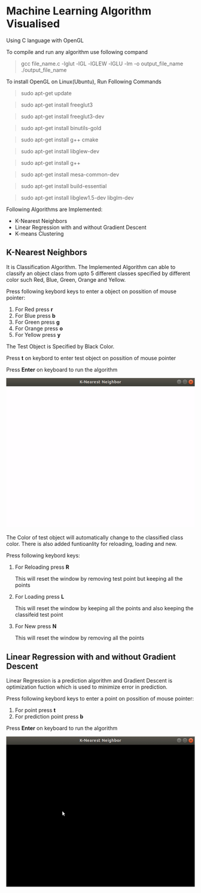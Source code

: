 # Machine Learning Algorithm Visualised

Using C language with OpenGL

To compile and run any algorithm use following compand
 >gcc file_name.c -lglut -lGL -lGLEW -lGLU -lm -o output_file_name
 >./output_file_name

To install OpenGL on Linux(Ubuntu), Run Following Commands
 >sudo apt-get update

 >sudo apt-get install freeglut3

 >sudo apt-get install freeglut3-dev

 >sudo apt-get install binutils-gold

 >sudo apt-get install g++ cmake

 >sudo apt-get install libglew-dev

 >sudo apt-get install g++

 >sudo apt-get install mesa-common-dev

 >sudo apt-get install build-essential

 >sudo apt-get install libglew1.5-dev libglm-dev 

Following Algorithms are Implemented:
 * K-Nearest Neighbors
 * Linear Regression with and without Gradient Descent
 * K-means Clustering

## K-Nearest Neighbors
It is Classification Algorithm.
The Implemented Algorithm can able to classify an object class from upto 5 different classes specified by different color such Red, Blue, Green, Orange and Yellow.

Press following keybord keys to enter a object on possition of mouse pointer:
1. For Red press **r**
2. For Blue press **b**
3. For Green press **g**
4. For Orange press **o**    
5. For Yellow press **y**

The Test Object is Specified by Black Color.

Press **t** on keybord to enter test object on possition of mouse pointer

Press **Enter** on keyboard to run the algorithm 

![Run](./Images/knn.gif)

The Color of test object will automatically change to the classified class color. There is also added funtioanlity for reloading, loading and new.

Press following keybord keys:
1. For Reloading press **R**

    This will reset the window by removing test point but keeping all the points
2. For Loading press **L**

    This will reset the window by keeping all the points and also keeping the classifeid test point
3. For New press **N**

    This will reset the window by removing all the points

## Linear Regression with and without Gradient Descent
Linear Regression is a prediction algorithm and Gradient Descent is optimization fuction which is used to minimize error in prediction.

Press following keybord keys to enter a point on possition of mouse pointer:
1. For point press **t**
2. For prediction point press **b**

Press **Enter** on keyboard to run the algorithm

![Run](./Images/lr.gif)
